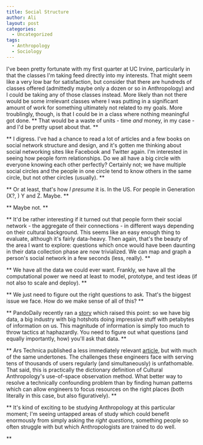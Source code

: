 ```yaml
---
title: Social Structure
author: Ali
layout: post
categories:
  - Uncategorized
tags:
  - Anthropology
  - Sociology
---
```

I've been pretty fortunate with my first quarter at UC Irvine, particularly in that the classes I'm taking feed directly into my interests. That might seem like a very low bar for satisfaction, but consider that there are hundreds of classes offered (admittedly maybe only a dozen or so in Anthropology) and I could be taking any of those classes instead. More likely than not there would be some irrelevant classes where I was putting in a significant amount of work for something ultimately not related to my goals. More troublingly, though, is that I could be in a class where nothing meaningful got done. 
**
  That would be a waste of units - time <i>and</i> money, in my case - and I'd be pretty upset about that.
**

**
  I digress. I've had a chance to read a lot of articles and a few books on social network structure and design, and it's gotten me thinking about social networking sites like Facebook and Twitter again. I'm interested in seeing how people form relationships. Do we all have a big circle with everyone knowing each other perfectly? Certainly not; we have multiple social circles and the people in one circle tend to know others in the same circle, but not other circles (usually).
**

**
  Or at least, that's how <i>I presume</i> it is. In the US. For people in Generation (X?, ) Y and Z. Maybe.
**

**
  Maybe not.
**

**
  It'd be rather interesting if it turned out that people form their social network - the aggregate of their connections - in different ways depending on their cultural background. This seems like an easy enough thing to evaluate, although it's fairly data-heavy. Then again, that's the beauty of the area I want to explore: questions which once would have been daunting in their data collection phase are now trivialized. We can map and graph a person's social network in a few seconds (less, really).
**

**
  We have all the data we could ever want. Frankly, we have all the computational power we need at least to model, prototype, and test ideas (if not also to scale and deploy).
**

**
  We just need to figure out the right questions to ask. That's the biggest issue we face. How do we make sense of all of this?
**

**
  PandoDaily recently ran a <a href="//pandodaily.com/2012/08/27/big-data-be-damned-the-web-still-needs-a-human-touch/">story</a> which raised this point: so we have big data, a big industry with big hotshots doing impressive stuff with petabytes of information on us. This magnitude of information is simply too much to throw tactics at haphazardly. You need to figure out what questions (and equally importantly, how) you'll ask that data.
**

**
  Ars Technica published a less immediately relevant <a href="//arstechnica.com/features/2012/08/why-your-smart-device-cant-get-wifi-in-the-home-teams-stadium/">article</a>, but with much of the same undertones. The challenges these engineers face with serving tens of thousands of users regularly (and simultaneously) is unfathomable. That said, this is practically the dictionary definition of Cultural Anthropology's use-of-space observation method. What better way to resolve a technically confounding problem than by finding human patterns which can allow engineers to focus resources on the right places (both literally in this case, but also figuratively).
**

**
  It's kind of exciting to be studying Anthropology at this particular moment; I'm seeing untapped areas of study which could benefit enormously from simply asking the <i>right questions</i>, something people so often struggle with but which Anthropologists are trained to do well.<br /> <p />
**
